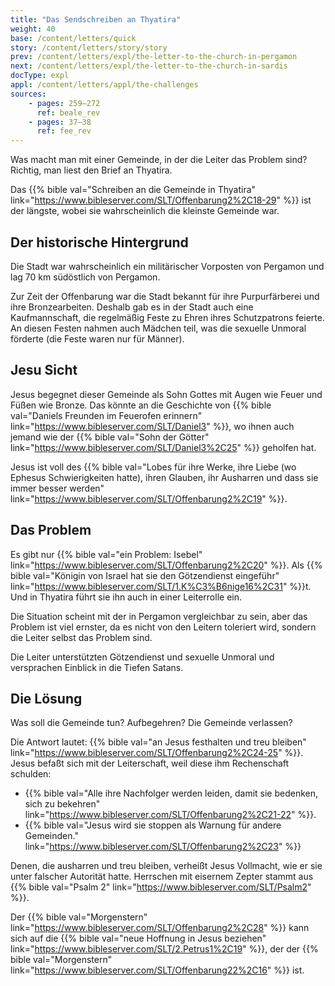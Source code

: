```yaml
---
title: "Das Sendschreiben an Thyatira"
weight: 40
base: /content/letters/quick
story: /content/letters/story/story
prev: /content/letters/expl/the-letter-to-the-church-in-pergamon
next: /content/letters/expl/the-letter-to-the-church-in-sardis
docType: expl
appl: /content/letters/appl/the-challenges
sources: 
    - pages: 259–272
      ref: beale_rev
    - pages: 37–38
      ref: fee_rev
---
```


Was macht man mit einer Gemeinde, in der die Leiter das Problem sind? Richtig, man liest den Brief an Thyatira.

Das {{% bible val="Schreiben an die Gemeinde in Thyatira" link="https://www.bibleserver.com/SLT/Offenbarung2%2C18-29" %}} ist der längste, wobei sie wahrscheinlich die kleinste Gemeinde war.

## Der historische Hintergrund

<a name="aa89"></a>
Die Stadt war wahrscheinlich ein militärischer Vorposten von Pergamon und lag 70 km südöstlich von Pergamon.

Zur Zeit der Offenbarung war die Stadt bekannt für ihre Purpurfärberei und ihre Bronzearbeiten. Deshalb gab es in der Stadt auch eine Kaufmannschaft, die regelmäßig Feste zu Ehren ihres Schutzpatrons feierte. An diesen Festen nahmen auch Mädchen teil, was die sexuelle Unmoral förderte (die Feste waren nur für Männer).

## Jesu Sicht

<a name="f2ed"></a>
Jesus begegnet dieser Gemeinde als Sohn Gottes mit Augen wie Feuer und Füßen wie Bronze. Das könnte an die Geschichte von {{% bible val="Daniels Freunden im Feuerofen erinnern" link="https://www.bibleserver.com/SLT/Daniel3" %}}, wo ihnen auch jemand wie der {{% bible val="Sohn der Götter" link="https://www.bibleserver.com/SLT/Daniel3%2C25" %}} geholfen hat.

Jesus ist voll des {{% bible val="Lobes für ihre Werke, ihre Liebe (wo Ephesus Schwierigkeiten hatte), ihren Glauben, ihr Ausharren und dass sie immer besser werden" link="https://www.bibleserver.com/SLT/Offenbarung2%2C19" %}}.

## Das Problem

<a name="2981"></a>
Es gibt nur {{% bible val="ein Problem: Isebel" link="https://www.bibleserver.com/SLT/Offenbarung2%2C20" %}}. Als {{% bible val="Königin von Israel hat sie den Götzendienst eingeführ" link="https://www.bibleserver.com/SLT/1.K%C3%B6nige16%2C31" %}}t. Und in Thyatira führt sie ihn auch in einer Leiterrolle ein.

Die Situation scheint mit der in Pergamon vergleichbar zu sein, aber das Problem ist viel ernster, da es nicht von den Leitern toleriert wird, sondern die Leiter selbst das Problem sind.

Die Leiter unterstützten Götzendienst und sexuelle Unmoral und versprachen Einblick in die Tiefen Satans.

## Die Lösung

<a name="5b20"></a>
Was soll die Gemeinde tun? Aufbegehren? Die Gemeinde verlassen?

Die Antwort lautet: {{% bible val="an Jesus festhalten und treu bleiben" link="https://www.bibleserver.com/SLT/Offenbarung2%2C24-25" %}}. Jesus befaßt sich mit der Leiterschaft, weil diese ihm Rechenschaft schulden:

- {{% bible val="Alle ihre Nachfolger werden leiden, damit sie bedenken, sich zu bekehren" link="https://www.bibleserver.com/SLT/Offenbarung2%2C21-22" %}}.
- {{% bible val="Jesus wird sie stoppen als Warnung für andere Gemeinden." link="https://www.bibleserver.com/SLT/Offenbarung2%2C23" %}}

Denen, die ausharren und treu bleiben, verheißt Jesus Vollmacht, wie er sie unter falscher Autorität hatte. Herrschen mit eisernem Zepter stammt aus {{% bible val="Psalm 2" link="https://www.bibleserver.com/SLT/Psalm2" %}}.

Der {{% bible val="Morgenstern" link="https://www.bibleserver.com/SLT/Offenbarung2%2C28" %}} kann sich auf die {{% bible val="neue Hoffnung in Jesus beziehen" link="https://www.bibleserver.com/SLT/2.Petrus1%2C19" %}}, der der {{% bible val="Morgenstern" link="https://www.bibleserver.com/SLT/Offenbarung22%2C16" %}} ist.
